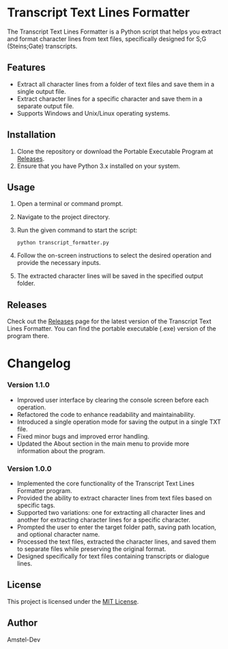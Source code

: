 # Transcript Text Lines Formatter

The Transcript Text Lines Formatter is a Python script that helps you extract and format character lines from text files, specifically designed for S;G (Steins;Gate) transcripts.

## Features

- Extract all character lines from a folder of text files and save them in a single output file.
- Extract character lines for a specific character and save them in a separate output file.
- Supports Windows and Unix/Linux operating systems.

## Installation

1. Clone the repository or download the Portable Executable Program at [Releases](https://github.com/Amstel-DEV/Transcript-Text-Lines-Formatter/releases).
2. Ensure that you have Python 3.x installed on your system.

## Usage

1. Open a terminal or command prompt.
2. Navigate to the project directory.
3. Run the given command to start the script:
   ```shell
   python transcript_formatter.py
   ```

4. Follow the on-screen instructions to select the desired operation and provide the necessary inputs.
5. The extracted character lines will be saved in the specified output folder.

## Releases
Check out the [Releases](https://github.com/Amstel-DEV/Transcript-Text-Lines-Formatter/releases) page for the latest version of the Transcript Text Lines Formatter. You can find the portable executable (.exe) version of the program there.


# Changelog

### Version 1.1.0
- Improved user interface by clearing the console screen before each operation.
- Refactored the code to enhance readability and maintainability.
- Introduced a single operation mode for saving the output in a single TXT file.
- Fixed minor bugs and improved error handling.
- Updated the About section in the main menu to provide more information about the program.

### Version 1.0.0
- Implemented the core functionality of the Transcript Text Lines Formatter program.
- Provided the ability to extract character lines from text files based on specific tags.
- Supported two variations: one for extracting all character lines and another for extracting character lines for a specific character.
- Prompted the user to enter the target folder path, saving path location, and optional character name.
- Processed the text files, extracted the character lines, and saved them to separate files while preserving the original format.
- Designed specifically for text files containing transcripts or dialogue lines.

## License

This project is licensed under the [MIT License](LICENSE).

## Author

Amstel-Dev
